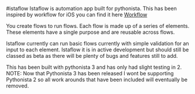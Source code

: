 #istaflow
Istaflow is automation app built for pythonista. This has been inspired by workflow for iOS you can find it here [Workflow](https://workflow.is)

You create flows to run flows. Each flow is made up of a series of elements. These elements have a single purpose and are reusable across flows.

Istaflow currently can run basic flows currently with simple validation for an input to each element.
Istaflow it is in active development but should still be classed as beta as there will be plenty of bugs and features still to add. 

This has been built with pythonista 3 and has only had slight testing in 2.
NOTE: Now that Pythonista 3 has been released I wont be supporting Pythonista 2 so all work arounds that have been included will eventually be removed.

